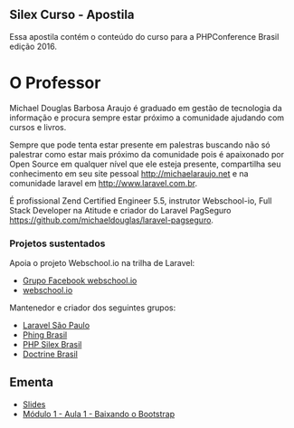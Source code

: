 ## Silex Curso - Apostila

Essa apostila contém o conteúdo do curso para a PHPConference 
Brasil edição 2016.

# O Professor

Michael Douglas Barbosa Araujo é graduado em gestão de tecnologia da informação e procura sempre estar próximo a comunidade ajudando com cursos e livros.

Sempre que pode tenta estar presente em palestras buscando não só palestrar como estar mais próximo da comunidade pois é apaixonado por Open Source em qualquer nível que ele esteja presente, compartilha seu conhecimento em seu site pessoal http://michaelaraujo.net e na comunidade laravel em http://www.laravel.com.br.

É profissional Zend Certified Engineer 5.5, instrutor Webschool-io, Full Stack Developer na Atitude e criador do Laravel PagSeguro https://github.com/michaeldouglas/laravel-pagseguro.

### Projetos sustentados

Apoia o projeto Webschool.io na trilha de Laravel:

* [Grupo Facebook webschool.io](https://www.facebook.com/webschool.io)
* [webschool.io](https://github.com/Webschool-io)

Mantenedor e criador dos seguintes grupos:

* [Laravel São Paulo](https://www.facebook.com/groups/laravelsp)
* [Phing Brasil](https://www.facebook.com/groups/phingbrasil)
* [PHP Silex Brasil](https://www.facebook.com/groups/silexbrasil)
* [Doctrine Brasil](https://www.facebook.com/groups/doctrinebrasil)

## Ementa

- [Slides](https://docs.google.com/presentation/d/1hiHShmtPqhZFIQur6opoMSBP49ovQGrqqo_jv2x3kag/edit?usp=sharing)
- [Módulo 1 - Aula 1 - Baixando o Bootstrap](https://github.com/michaeldouglas/curso-silex/tree/master/parte1)